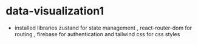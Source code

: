 # data-visualization1
- installed libraries zustand for state management , react-router-dom for routing , firebase for authentication and tailwind css for css styles